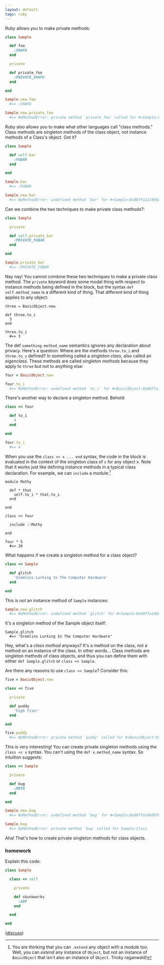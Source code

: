 ```yaml
---
layout: default
tags: ruby
---
```


Ruby allows you to make private methods:

```ruby
class Sample

  def foo
    :SNAFU
  end

  private

  def private_foo
    :PRIVATE_SNAFU
  end

end

Sample.new.foo
  #=> :SNAFU

Sample.new.private_foo
  #=> NoMethodError: private method `private_foo' called for #<Sample:0x007fa12192e130>
```

Ruby also allows you to make what other languages call "class methods." Class methods are singleton methods of the class object, not instance methods of a Class's object. Got it?

```ruby
class Sample

  def self.bar
    :FUBAR
  end

end

Sample.bar
  #=> :FUBAR

Sample.new.bar
  #=> NoMethodError: undefined method `bar' for #<Sample:0x007fa12190d2a0>
```

Can we combine the two techniques to make private class methods?:

```ruby
class Sample

  private

  def self.private_bar
    :PRIVATE_FUBAR
  end

end

Sample.private_bar
  #=> :PRIVATE_FUBAR
```

Nay nay! You cannot combine these two techniques to make a private class method. The `private` keyword does some modal thing with respect to instance methods being defined in the block, but the syntax `def self.method_name` is a different kind of thing. That different kind of thing applies to any object:

```
three = BasicObject.new

def three.to_i
  3
end

three.to_i
  #=> 3
```

The def `something.method_name` semantics ignores any declaration about privacy. Here's a question: Where are the methods `three.to_i` and `three.to_s` defined? In something called a *singleton class*, also called an *eigenclass*. These methods are called *singleton methods* because they apply to `three` but not to anything else:

```ruby
four = BasicObject.new

four.to_i
  #=> NoMethodError: undefined method `to_i' for #<BasicObject:0x007fa121856d20>
```

There's another way to declare a singleton method. Behold:

```ruby
class << four

  def to_i
    4
  end

end

four.to_i
  #=> 4
```

When you use the `class << x ... end` syntax, the code in the block is evaluated in the context of the singleton class of `x` for any object x. Note that it works just like defining instance methods in a typical class declaration. For example, we can `include` a module:[^extend]

```
module Mathy

  def * that
    self.to_i * that.to_i
  end

end

class << four

  include ::Mathy

end

four * 5
  #=> 20
```

[^extend]: You are thinking that you can `.extend` any object with a module too. Well, you can *extend* any instance of `Object`, but not an instance of `BasicObject` that isn't also an instance of `Object`. Tricky raganwald!

What happens if we create a singleton method for a class object?

```ruby
class << Sample

  def glitch
    'Gremlins Lurking In The Computer Hardware'
  end

end
```

This is *not* an instance method of `Sample` instances:

```ruby
Sample.new.glitch
  #=> NoMethodError: undefined method `glitch' for #<Sample:0x007fa14b0c3340>
```

It's a singleton method of the Sample object itself:

```
Sample.glitch
  #=> "Gremlins Lurking In The Computer Hardware"
```

Hey, what's a *class method* anyways? It's a method on the class, not a method on an instance of the class. In other words... Class methods are singleton methods of class objects, and thus you can define them with either `def Sample.glitch` or `class << Sample`.

Are there any reasons to use `class << Sample`? Consider this:

```ruby
five = BasicObject.new

class << five

  private

  def puddy
    'high five!'
  end

end

five.puddy
  #=> NoMethodError: private method `puddy' called for #<BasicObject:0x007fa14a0279c8>
```

This is very interesting! You can create private singleton methods using the `class << x` syntax. You can't using the `def x.method_name` syntax. So intuition suggests:

```ruby
class << Sample

  private

  def bug
    :MOTH
  end

end

Sample.new.bug
  #=> NoMethodError: undefined method `bug' for #<Sample:0x007fa14b0976c8>

Sample.bug
  #=> NoMethodError: private method `bug' called for Sample:Class
```

Aha! That's how to create private singleton methods for class objects.

### homework

Explain this code:

```ruby
class Sample

  class << self

    private

    def skunkworks
      :ADP
    end

  end

end
```

([discuss](http://www.reddit.com/r/ruby/comments/1xm50i/private_methods_in_ruby/))
